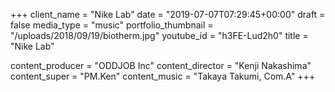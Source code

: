 +++
client_name = "Nike Lab"
date = "2019-07-07T07:29:45+00:00"
draft = false
media_type = "music"
portfolio_thumbnail = "/uploads/2018/09/19/biotherm.jpg"
youtube_id = "h3FE-Lud2h0"
title = "Nike Lab"

content_producer = "ODDJOB Inc"
content_director = "Kenji Nakashima"
content_super = "PM.Ken"
content_music = "Takaya Takumi, Com.A"
+++
